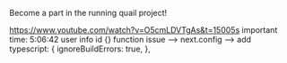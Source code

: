 Become a part in the running quail project!

https://www.youtube.com/watch?v=O5cmLDVTgAs&t=15005s
important time: 5:06:42
user info id {} function issue --> next.config -->
add typescript: {
ignoreBuildErrors: true,
},
